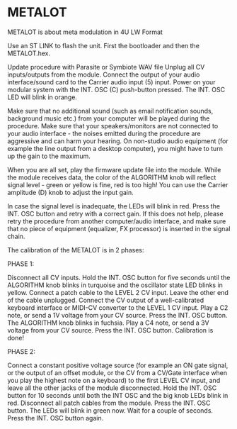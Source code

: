 # METALOT
METALOT is about meta modulation in 4U LW Format



Use an ST LINK to flash the unit. First the bootloader and then the METALOT.hex.

Update procedure with Parasite or Symbiote WAV file
Unplug all CV inputs/outputs from the module. Connect the output of your audio interface/sound card to the Carrier audio input (5) input. Power on your modular system with the INT. OSC (C) push-button pressed. The INT. OSC LED will blink in orange.

Make sure that no additional sound (such as email notification sounds, background music etc.) from your computer will be played during the procedure. Make sure that your speakers/monitors are not connected to your audio interface - the noises emitted during the procedure are aggressive and can harm your hearing. On non-studio audio equipment (for example the line output from a desktop computer), you might have to turn up the gain to the maximum.

When you are all set, play the firmware update file into the module. While the module receives data, the color of the ALGORITHM knob will reflect signal level - green or yellow is fine, red is too high! You can use the Carrier amplitude (D) knob to adjust the input gain.

In case the signal level is inadequate, the LEDs will blink in red. Press the INT. OSC button and retry with a correct gain. If this does not help, please retry the procedure from another computer/audio interface, and make sure that no piece of equipment (equalizer, FX processor) is inserted in the signal chain.

The calibration of the METALOT is in 2 phases:

PHASE 1:


Disconnect all CV inputs.
Hold the INT. OSC button for five seconds until the ALGORITHM knob blinks in turquoise and the oscillator state LED blinks in yellow.
Connect a patch cable to the LEVEL 2 CV input. Leave the other end of the cable unplugged.
Connect the CV output of a well-calibrated keyboard interface or MIDI-CV converter to the LEVEL 1 CV input.
Play a C2 note, or send a 1V voltage from your CV source.
Press the INT. OSC button. The ALGORITHM knob blinks in fuchsia.
Play a C4 note, or send a 3V voltage from your CV source.
Press the INT. OSC button.
Calibration is done!


PHASE 2:

Connect a constant positive voltage source (for example an ON gate signal, or the output of an offset module, or the CV from a CV/Gate interface when you play the highest note on a keyboard) to the first LEVEL CV input, and leave all the other jacks of the module disconnected.
Hold the INT. OSC button for 10 seconds until both the INT OSC and the big knob LEDs blink in red.
Disconnect all patch cables from the module.
Press the INT. OSC button. The LEDs will blink in green now. Wait for a couple of seconds.
Press the INT. OSC button again.
